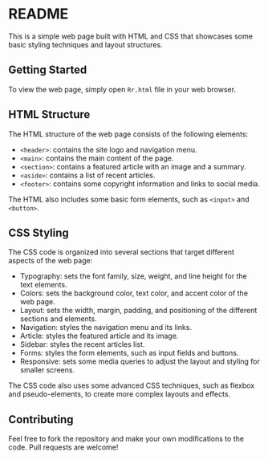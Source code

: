 

# README

This is a simple web page built with HTML and CSS that showcases some basic styling techniques and layout structures.

## Getting Started

To view the web page, simply open `Rr.html` file in your web browser.

## HTML Structure

The HTML structure of the web page consists of the following elements:

- `<header>`: contains the site logo and navigation menu.
- `<main>`: contains the main content of the page.
- `<section>`: contains a featured article with an image and a summary.
- `<aside>`: contains a list of recent articles.
- `<footer>`: contains some copyright information and links to social media.

The HTML also includes some basic form elements, such as `<input>` and `<button>`.

## CSS Styling

The CSS code is organized into several sections that target different aspects of the web page:

- Typography: sets the font family, size, weight, and line height for the text elements.
- Colors: sets the background color, text color, and accent color of the web page.
- Layout: sets the width, margin, padding, and positioning of the different sections and elements.
- Navigation: styles the navigation menu and its links.
- Article: styles the featured article and its image.
- Sidebar: styles the recent articles list.
- Forms: styles the form elements, such as input fields and buttons.
- Responsive: sets some media queries to adjust the layout and styling for smaller screens.

The CSS code also uses some advanced CSS techniques, such as flexbox and pseudo-elements, to create more complex layouts and effects.

## Contributing

Feel free to fork the repository and make your own modifications to the code. Pull requests are welcome!
